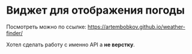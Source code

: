 # Виджет для отображения погоды

Посмотреть можно по ссылке: https://artembobkov.github.io/weather-finder/

Хотел сделать работу с именно API а **не верстку**.
